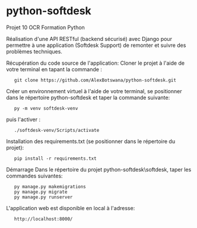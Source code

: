 # python-softdesk
Projet 10 OCR Formation Python

Réalisation d'une API RESTful (backend sécurisé) avec Django pour permettre à une application (Softdesk Support) de remonter et suivre des problèmes techniques.



Récupération du code source de l'application:
Cloner le projet à l'aide de votre terminal en tapant la commande :
```
   git clone https://github.com/AlexBotswana/python-softdesk.git
```
Créer un environnement virtuel à l'aide de votre terminal, se positionner dans le répertoire python-softdesk et taper la commande suivante:
```
   py -m venv softdesk-venv
```
puis l'activer : 
```
   ./softdesk-venv/Scripts/activate
```
Installation des requirements.txt (se positionner dans le répertoire du projet):
```
   pip install -r requirements.txt
```

Démarrage 
Dans le répertoire du projet python-softdesk\softdesk, taper les commandes suivantes:
```
   py manage.py makemigrations
   py manage.py migrate
   py manage.py runserver
```
L'application web est disponible en local à l'adresse: 
```
   http://localhost:8000/
```
